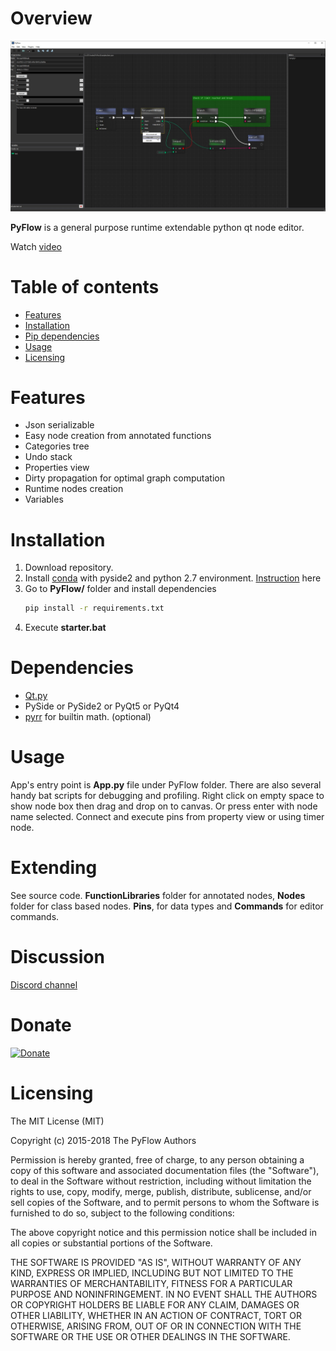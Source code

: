 # Overview
<p align="center">
  <img src="PyFlow/UI/resources/PyFlow.jpg">
</p>

**PyFlow** is a general purpose runtime extendable python qt node editor.

Watch [video](https://youtu.be/chnRrr1Qfj8)

# Table of contents
- [Features](#features)
- [Installation](#installation)
- [Pip dependencies](#dependencies)
- [Usage](#usage)
- [Licensing](#licensing)

# Features
- Json serializable
- Easy node creation from annotated functions
- Categories tree
- Undo stack
- Properties view
- Dirty propagation for optimal graph computation
- Runtime nodes creation
- Variables

# Installation
1. Download repository.
2. Install [conda](https://conda.io/miniconda.html) with pyside2 and python 2.7 environment. [Instruction](https://fredrikaverpil.github.io/2017/08/28/pyside2-easy-install/) here
3. Go to **PyFlow/** folder and install dependencies
	```bash
	pip install -r requirements.txt
	```
4. Execute **starter.bat**


# Dependencies
- [Qt.py](https://github.com/mottosso/Qt.py)
- PySide or PySide2 or PyQt5 or PyQt4
- [pyrr](https://github.com/adamlwgriffiths/Pyrr) for builtin math. (optional)

# Usage
App's entry point is **App.py** file under PyFlow folder. There are also several handy bat scripts for debugging and profiling.
Right click on empty space to show node box then drag and drop on to canvas. Or press enter with node name selected.
Connect and execute pins from property view or using timer node.

# Extending
See source code. **FunctionLibraries** folder for annotated nodes, **Nodes** folder for
class based nodes. **Pins**, for data types and **Commands** for editor commands.

# Discussion
[Discord channel](https://discord.gg/SwmkqMj)

# Donate
[![Donate](https://img.shields.io/badge/Donate-PayPal-green.svg)](https://paypal.me/ILunin)

# Licensing
The MIT License (MIT)

Copyright (c) 2015-2018 The PyFlow Authors

Permission is hereby granted, free of charge, to any person obtaining a copy
of this software and associated documentation files (the "Software"), to deal
in the Software without restriction, including without limitation the rights
to use, copy, modify, merge, publish, distribute, sublicense, and/or sell
copies of the Software, and to permit persons to whom the Software is
furnished to do so, subject to the following conditions:

The above copyright notice and this permission notice shall be included in
all copies or substantial portions of the Software.

THE SOFTWARE IS PROVIDED "AS IS", WITHOUT WARRANTY OF ANY KIND, EXPRESS OR
IMPLIED, INCLUDING BUT NOT LIMITED TO THE WARRANTIES OF MERCHANTABILITY,
FITNESS FOR A PARTICULAR PURPOSE AND NONINFRINGEMENT. IN NO EVENT SHALL THE
AUTHORS OR COPYRIGHT HOLDERS BE LIABLE FOR ANY CLAIM, DAMAGES OR OTHER
LIABILITY, WHETHER IN AN ACTION OF CONTRACT, TORT OR OTHERWISE, ARISING FROM,
OUT OF OR IN CONNECTION WITH THE SOFTWARE OR THE USE OR OTHER DEALINGS IN
THE SOFTWARE.
